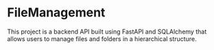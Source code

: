 # FileManagement
This project is a backend API built using FastAPI and SQLAlchemy that allows users to manage files and folders in a hierarchical structure. 
